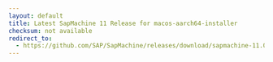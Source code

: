 ```yaml
---
layout: default
title: Latest SapMachine 11 Release for macos-aarch64-installer
checksum: not available
redirect_to:
  - https://github.com/SAP/SapMachine/releases/download/sapmachine-11.0.21/sapmachine-jre-11.0.21_macos-aarch64_bin.dmg
---
```


